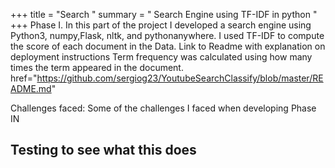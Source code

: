 
+++ title = "Search " 
summary = " Search Engine using TF-IDF in python " 
+++
Phase I.
In this part of the project I developed a search engine using Python3, numpy,Flask, nltk, and pythonanywhere. 
I used TF-IDF to compute the score of each document in the Data. 
Link to Readme with explanation on deployment instructions 
Term frequency was calculated using how many times the term appeared in the document. 
href="https://github.com/sergiog23/YoutubeSearchClassify/blob/master/README.md"

Challenges faced:
Some of the challenges I faced when developing Phase IN
## Testing to see what this does